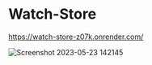 # Watch-Store

https://watch-store-z07k.onrender.com/

![Screenshot 2023-05-23 142145](https://github.com/Ali-jalili/Watch-Store/assets/97550715/96e4ff31-e03d-4822-8614-ca7abc1ba292)

